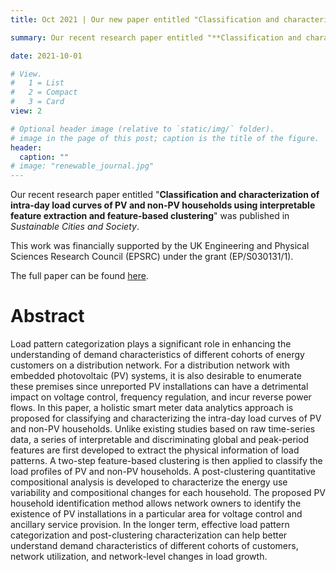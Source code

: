 ```yaml
---
title: Oct 2021 | Our new paper entitled "Classification and characterization of intra-day load curves of PV and non-PV households using interpretable feature extraction and feature-based clustering" was published in *Sustainable Cities and Society*!

summary: Our recent research paper entitled "**Classification and characterization of intra-day load curves of PV and non-PV households using interpretable feature extraction and feature-based clustering**" was published in *Sustainable Cities and Society*. 

date: 2021-10-01

# View.
#   1 = List
#   2 = Compact
#   3 = Card
view: 2

# Optional header image (relative to `static/img/` folder).
# image in the page of this post; caption is the title of the figure.
header:
  caption: ""   
# image: "renewable_journal.jpg"   
---
```




Our recent research paper entitled "**Classification and characterization of intra-day load curves of PV and non-PV households using interpretable feature extraction and feature-based clustering**" was published in *Sustainable Cities and Society*.

This work was financially supported by the UK Engineering and Physical Sciences Research Council (EPSRC) under the grant (EP/S030131/1).

The full paper can be found [here](https://www.sciencedirect.com/science/article/pii/S2210670721006533).

# Abstract

Load pattern categorization plays a significant role in enhancing the understanding of demand characteristics of different cohorts of energy customers on a distribution network. For a distribution network with embedded photovoltaic (PV) systems, it is also desirable to enumerate these premises since unreported PV installations can have a detrimental impact on voltage control, frequency regulation, and incur reverse power flows. In this paper, a holistic smart meter data analytics approach is proposed for classifying and characterizing the intra-day load curves of PV and non-PV households. Unlike existing studies based on raw time-series data, a series of interpretable and discriminating global and peak-period features are first developed to extract the physical information of load patterns. A two-step feature-based clustering is then applied to classify the load profiles of PV and non-PV households. A post-clustering quantitative compositional analysis is developed to characterize the energy use variability and compositional changes for each household. The proposed PV household identification method allows network owners to identify the existence of PV installations in a particular area for voltage control and ancillary service provision. In the longer term, effective load pattern categorization and post-clustering characterization can help better understand demand characteristics of different cohorts of customers, network utilization, and network-level changes in load growth.